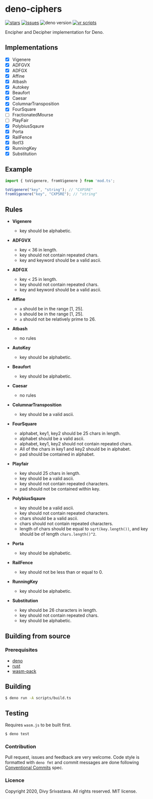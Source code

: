 # deno-ciphers

[![stars](https://img.shields.io/github/stars/divy-work/deno-ciphers)](https://github.com/divy-work/deno-ciphers/stargazers)
[![issues](https://img.shields.io/github/issues/divy-work/deno-ciphers)](https://github.com/divy-work/deno-ciphers/issues)
![deno version](https://img.shields.io/badge/deno-1.0.3-success)
[![vr scripts](https://badges.velociraptor.run/flat.svg)](https://velociraptor.run)

Encipher and Decipher implementation for Deno.

## Implementations

- [x] Vigenere
- [x] ADFGVX
- [x] ADFGX
- [x] Affine
- [x] Atbash
- [x] Autokey
- [x] Beaufort
- [x] Caesar
- [x] ColumnarTransposition
- [x] FourSquare
- [ ] FractionatedMourse
- [ ] PlayFair
- [x] PolybiusSqaure
- [x] Porta
- [x] RailFence
- [x] Rot13
- [x] RunningKey
- [x] Substitution

## Example

```typescript
import { toVigenere, fromVigenere } from 'mod.ts';

toVigenere("key", "string"); // "CXPSRE"
fromVigenere("key", "CXPSRE"); // "string"
```

## Rules

* __Vigenere__
  * key should be alphabetic.

* __ADFGVX__
  * key < 36 in length.
  * key should not contain repeated chars.
  * key and keyword should be a valid ascii.

* __ADFGX__
  * key < 25 in length.
  * key should not contain repeated chars.
  * key and keyword should be a valid ascii.

* __Affine__
  * `a` should be in the range [1, 25].
  * `b` should be in the range [1, 25].
  * `a` should not be relatively prime to 26.

* __Atbash__
  * no rules

* __AutoKey__
  * key should be alphabetic.

* __Beaufort__
  * key should be alphabetic.

* __Caesar__
  * no rules

* __ColumnarTransposition__
  * key should be a valid ascii.

* __FourSquare__
  * alphabet, key1, key2 should be 25 chars in length.
  * alphabet should be a valid ascii.
  * alphabet, key1, key2 should not contain repeated chars.
  * All of the chars in key1 and key2 should be in alphabet.
  * pad should be contained in alphabet.

* __Playfair__
  * key should 25 chars in length.
  * key should be a valid ascii.
  * key should not contain repeated characters.
  * pad should not be contained within key.

* __PolybiusSqaure__
  * key should be a valid ascii.
  * key should not contain repeated characters.
  * chars should be a valid ascii.
  * chars should not contain repeated characters.
  * length of chars should be equal to `sqrt(key.length())`, and key should be of length `chars.length()^2`.

* __Porta__
  * key should be alphabetic.

* __RailFence__
  * key should not be less than or equal to 0.

* __RunningKey__
  * key should be alphabetic.

* __Substitution__
  * key should be 26 characters in length.
  * key should not contain repeated chars.
  * key should be alphabetic.

## Building from source

### Prerequisites

- [deno](https://deno.land/)
- [rust](https://www.rust-lang.org/)
- [wasm-pack](https://rustwasm.github.io/wasm-pack/)

## Building
```bash
$ deno run -A scripts/build.ts
```

## Testing

Requires `wasm.js` to be built first.

```bash
$ deno test
```

### Contribution

Pull request, issues and feedback are very welcome. Code style is formatted with `deno fmt` and commit messages are done following [Conventional Commits](https://www.conventionalcommits.org/en/v1.0.0/) spec.

### Licence

Copyright 2020, Divy Srivastava. All rights reserved. MIT license.
